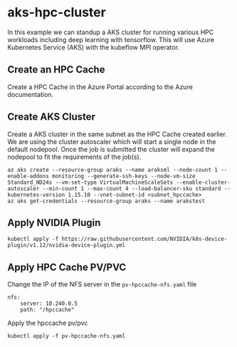 # aks-hpc-cluster
In this example we can standup a AKS cluster for running various HPC workloads including deep learning with tensorflow. This will use Azure Kubernetes Service (AKS)
with the kubeflow MPI operator. 

## Create an HPC Cache
Create a HPC Cache in the Azure Portal according to the Azure documentation.

## Create AKS Cluster
Create a AKS cluster in the same subnet as the HPC Cache created earlier. We are using the cluster autoscaler which will start a single node in the default nodepool.
Once the job is submitted the cluster will expand the nodepool to fit the requirements of the job(s).
```
az aks create --resource-group araks --name araksml --node-count 1 --enable-addons monitoring --generate-ssh-keys --node-vm-size Standard_ND24s --vm-set-type VirtualMachineScaleSets --enable-cluster-autoscaler --min-count 1 --max-count 4 --load-balancer-sku standard --kubernetes-version 1.15.10 --vnet-subnet-id <subnet_hpccache>
az aks get-credentials --resource-group araks --name arakstest
```

## Apply NVIDIA Plugin
```
kubectl apply -f https://raw.githubusercontent.com/NVIDIA/k8s-device-plugin/v1.12/nvidia-device-plugin.yml
```
## Apply HPC Cache PV/PVC
Change the IP of the NFS server in the `pv-hpccache-nfs.yaml` file
```
nfs:
    server: 10.240.0.5 
    path: "/hpccache"
```
Apply the hpccache pv/pvc
```
kubectl apply -f pv-hpccache-nfs.yaml
```


